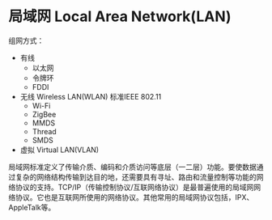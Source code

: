 # 局域网 Local Area Network(LAN)

组网方式：

* 有线
  * 以太网
  * 令牌环
  * FDDI
* 无线 Wireless LAN(WLAN)  标准IEEE 802.11
  * Wi-Fi
  * ZigBee
  * MMDS
  * Thread
  * SMDS
* 虚拟 Virtual LAN(VLAN)

局域网标准定义了传输介质、编码和介质访问等底层（一二层）功能。要使数据通过复杂的网络结构传输到达目的地，还需要具有寻址、路由和流量控制等功能的网络协议的支持。TCP/IP（传输控制协议/互联网络协议）是最普遍使用的局域网网络协议。它也是互联网所使用的网络协议。其他常用的局域网协议包括，IPX、AppleTalk等。
